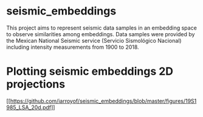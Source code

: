 # seismic_embeddings
This project aims to represent seismic data samples in an embedding space to observe similarities among embeddings. Data samples were provided by the Mexican National Seismic service (Servicio Sismológico Nacional) including intensity measurements from 1900 to 2018.

# Plotting seismic embeddings 2D projections
[[https://github.com/iarroyof/seismic_embeddings/blob/master/figures/19S1985_LSA_20d.pdf]]
